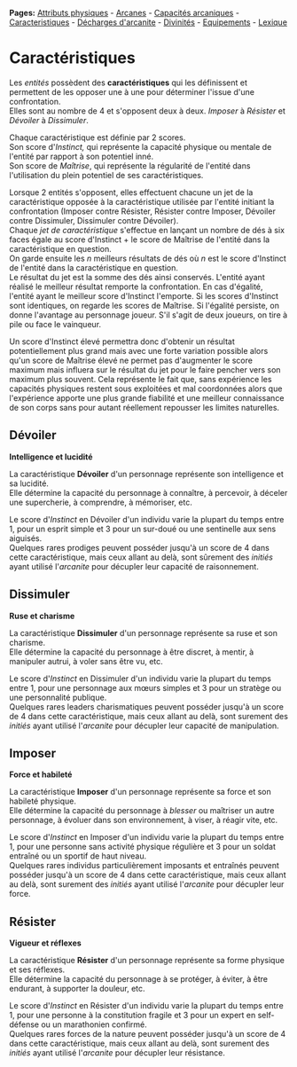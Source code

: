**Pages:**
[Attributs physiques](../book/attributs.md) -
[Arcanes](../book/arcanes.md) -
[Capacités arcaniques](../book/capacités.md) -
[Caracteristiques](../book/caractéristiques.md) -
[Décharges d'arcanite](../book/décharges.md) -
[Divinités](../book/divinités.md) -
[Equipements](../book/équipements.md) -
[Lexique](../book/lexique.md)
# Caractéristiques

Les _entités_ possèdent des **caractéristiques** qui les définissent et permettent de les opposer une à une pour déterminer l&#039;issue d&#039;une confrontation.  
 Elles sont au nombre de 4 et s&#039;opposent deux à deux. _Imposer_ à _Résister_ et _Dévoiler_ à _Dissimuler_.

Chaque caractéristique est définie par 2 scores.  
 Son score d&#039;_Instinct,_ qui représente la capacité physique ou mentale de l&#039;entité par rapport à son potentiel inné.  
 Son score de _Maîtrise_, qui représente la régularité de l&#039;entité dans l&#039;utilisation du plein potentiel de ses caractéristiques.

Lorsque 2 entités s&#039;opposent, elles effectuent chacune un jet de la caractéristique opposée à la caractéristique utilisée par l&#039;entité initiant la confrontation (Imposer contre Résister, Résister contre Imposer, Dévoiler contre Dissimuler, Dissimuler contre Dévoiler).  
 Chaque _jet de caractéristique_ s&#039;effectue en lançant un nombre de dés à six faces égale au score d&#039;Instinct + le score de Maîtrise de l&#039;entité dans la caractéristique en question.  
 On garde ensuite les _n_ meilleurs résultats de dés où _n_ est le score d&#039;Instinct de l&#039;entité dans la caractéristique en question.  
 Le résultat du jet est la somme des dés ainsi conservés. L&#039;entité ayant réalisé le meilleur résultat remporte la confrontation. En cas d&#039;égalité, l&#039;entité ayant le meilleur score d&#039;Instinct l&#039;emporte. Si les scores d&#039;Instinct sont identiques, on regarde les scores de Maîtrise. Si l&#039;égalité persiste, on donne l&#039;avantage au personnage joueur. S&#039;il s&#039;agit de deux joueurs, on tire à pile ou face le vainqueur.

Un score d&#039;Instinct élevé permettra donc d&#039;obtenir un résultat potentiellement plus grand mais avec une forte variation possible alors qu&#039;un score de Maîtrise élevé ne permet pas d&#039;augmenter le score maximum mais influera sur le résultat du jet pour le faire pencher vers son maximum plus souvent. Cela représente le fait que, sans expérience les capacités physiques restent sous exploitées et mal coordonnées alors que l&#039;expérience apporte une plus grande fiabilité et une meilleur connaissance de son corps sans pour autant réellement repousser les limites naturelles.

## Dévoiler

**Intelligence et lucidité**

La caractéristique **Dévoiler** d&#039;un personnage représente son intelligence et sa lucidité.  
 Elle détermine la capacité du personnage à connaître, à percevoir, à déceler une supercherie, à comprendre, à mémoriser, etc.

Le score d&#039;_Instinct_ en Dévoiler d&#039;un individu varie la plupart du temps entre 1, pour un esprit simple et 3 pour un sur-doué ou une sentinelle aux sens aiguisés.  
 Quelques rares prodiges peuvent posséder jusqu&#039;à un score de 4 dans cette caractéristique, mais ceux allant au delà, sont sûrement des _initiés_ ayant utilisé l&#039;_arcanite_ pour décupler leur capacité de raisonnement.
## Dissimuler

**Ruse et charisme**

La caractéristique **Dissimuler** d&#039;un personnage représente sa ruse et son charisme.  
 Elle détermine la capacité du personnage à être discret, à mentir, à manipuler autrui, à voler sans être vu, etc.

Le score d&#039;_Instinct_ en Dissimuler d&#039;un individu varie la plupart du temps entre 1, pour une personnage aux mœurs simples et 3 pour un stratège ou une personnalité publique.  
 Quelques rares leaders charismatiques peuvent posséder jusqu&#039;à un score de 4 dans cette caractéristique, mais ceux allant au delà, sont surement des _initiés_ ayant utilisé l&#039;_arcanite_ pour décupler leur capacité de manipulation.
## Imposer

**Force et habileté**

La caractéristique **Imposer** d&#039;un personnage représente sa force et son habileté physique.  
 Elle détermine la capacité du personnage à _blesser_ ou maîtriser un autre personnage, à évoluer dans son environnement, à viser, à réagir vite, etc.

Le score d&#039;_Instinct_ en Imposer d&#039;un individu varie la plupart du temps entre 1, pour une personne sans activité physique régulière et 3 pour un soldat entraîné ou un sportif de haut niveau.  
 Quelques rares individus particulièrement imposants et entraînés peuvent posséder jusqu&#039;à un score de 4 dans cette caractéristique, mais ceux allant au delà, sont surement des _initiés_ ayant utilisé l&#039;_arcanite_ pour décupler leur force.
## Résister

**Vigueur et réflexes**

La caractéristique **Résister** d&#039;un personnage représente sa forme physique et ses réflexes.  
 Elle détermine la capacité du personnage à se protéger, à éviter, à être endurant, à supporter la douleur, etc.

Le score d&#039;_Instinct_ en Résister d&#039;un individu varie la plupart du temps entre 1, pour une personne à la constitution fragile et 3 pour un expert en self-défense ou un marathonien confirmé.  
 Quelques rares forces de la nature peuvent posséder jusqu&#039;à un score de 4 dans cette caractéristique, mais ceux allant au delà, sont surement des _initiés_ ayant utilisé l&#039;_arcanite_ pour décupler leur résistance.
